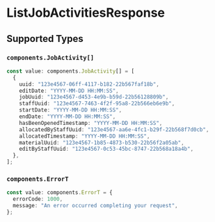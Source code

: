 # ListJobActivitiesResponse


## Supported Types

### `components.JobActivity[]`

```typescript
const value: components.JobActivity[] = [
  {
    uuid: "123e4567-06ff-4117-b182-22b567faf18b",
    editDate: "YYYY-MM-DD HH:MM:SS",
    jobUuid: "123e4567-d453-4e9b-b59d-22b56128809b",
    staffUuid: "123e4567-7463-4f2f-95a8-22b566eb6e9b",
    startDate: "YYYY-MM-DD HH:MM:SS",
    endDate: "YYYY-MM-DD HH:MM:SS",
    hasBeenOpenedTimestamp: "YYYY-MM-DD HH:MM:SS",
    allocatedByStaffUuid: "123e4567-aa6e-4fc1-b29f-22b568f7d0cb",
    allocatedTimestamp: "YYYY-MM-DD HH:MM:SS",
    materialUuid: "123e4567-1b85-4873-b530-22b56f2a05ab",
    editByStaffUuid: "123e4567-0c53-45bc-8747-22b568a18a4b",
  },
];
```

### `components.ErrorT`

```typescript
const value: components.ErrorT = {
  errorCode: 1000,
  message: "An error occurred completing your request",
};
```

